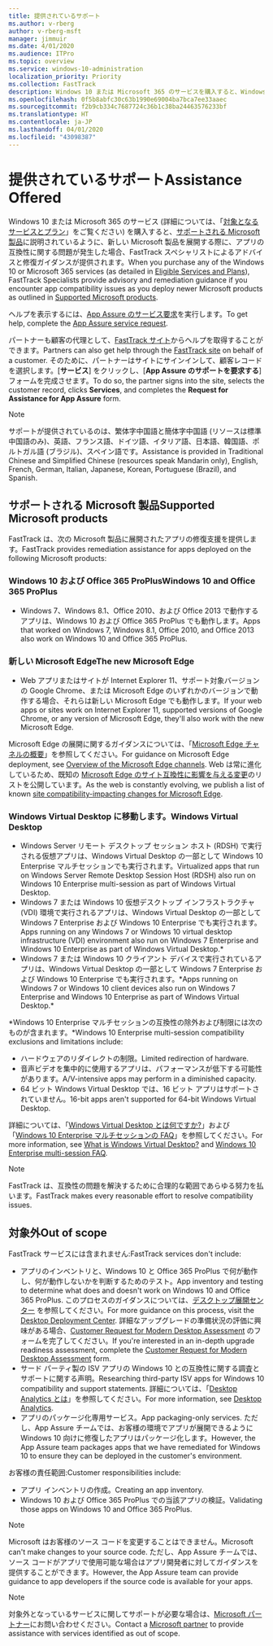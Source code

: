 ```yaml
---
title: 提供されているサポート
ms.author: v-rberg
author: v-rberg-msft
manager: jimmuir
ms.date: 4/01/2020
ms.audience: ITPro
ms.topic: overview
ms.service: windows-10-administration
localization_priority: Priority
ms.collection: FastTrack
description: Windows 10 または Microsoft 365 のサービスを購入すると、Windows 10 や Office 365 ProPlus を展開し、無償で最新の状態を保つ (対象のサブスクリプションにより) 際のサポートとして、FastTrack スペシャリストによるアドバイスと修復ガイダンスが提供されます。
ms.openlocfilehash: 0f5b8abfc30c63b1990e69004ba7bca7ee33aaec
ms.sourcegitcommit: f2b9cb334c7687724c36b1c38ba24463576233bf
ms.translationtype: HT
ms.contentlocale: ja-JP
ms.lasthandoff: 04/01/2020
ms.locfileid: "43098387"
---
```

# <a name="assistance-offered"></a><span data-ttu-id="96ad8-103">提供されているサポート</span><span class="sxs-lookup"><span data-stu-id="96ad8-103">Assistance Offered</span></span>  

<span data-ttu-id="96ad8-104">Windows 10 または Microsoft 365 のサービス (詳細については、「[対象となるサービスとプラン](M365-eligible-services-and-plans.md)」をご覧ください) を購入すると、[サポートされる Microsoft 製品](#supported-microsoft-products)に説明されているように、新しい Microsoft 製品を展開する際に、アプリの互換性に関する問題が発生した場合、FastTrack スペシャリストによるアドバイスと修復ガイダンスが提供されます。</span><span class="sxs-lookup"><span data-stu-id="96ad8-104">When you purchase any of the Windows 10 or Microsoft 365 services (as detailed in [Eligible Services and Plans](M365-eligible-services-and-plans.md)), FastTrack Specialists provide advisory and remediation guidance if you encounter app compatibility issues as you deploy newer Microsoft products as outlined in [Supported Microsoft products](#supported-microsoft-products).</span></span>

<span data-ttu-id="96ad8-105">ヘルプを表示するには、[App Assure のサービス要求](https://go.microsoft.com/fwlink/?linkid=2022721)を実行します。</span><span class="sxs-lookup"><span data-stu-id="96ad8-105">To get help, complete the [App Assure service request](https://go.microsoft.com/fwlink/?linkid=2022721).</span></span>

<span data-ttu-id="96ad8-106">パートナーも顧客の代理として、[FastTrack サイト](https://go.microsoft.com/fwlink/?linkid=780698)からヘルプを取得することができます。</span><span class="sxs-lookup"><span data-stu-id="96ad8-106">Partners can also get help through the [FastTrack site](https://go.microsoft.com/fwlink/?linkid=780698) on behalf of a customer.</span></span> <span data-ttu-id="96ad8-107">そのために、パートナーはサイトにサインインして、顧客レコードを選択します。[**サービス**] をクリックし、[**App Assure のサポートを要求する**] フォームを完成させます。</span><span class="sxs-lookup"><span data-stu-id="96ad8-107">To do so, the partner signs into the site, selects the customer record, clicks **Services**, and completes the **Request for Assistance for App Assure** form.</span></span>

> [!NOTE]
> <span data-ttu-id="96ad8-108">サポートが提供されているのは、繁体字中国語と簡体字中国語 (リソースは標準中国語のみ)、英語、フランス語、ドイツ語、イタリア語、日本語、韓国語、ポルトガル語 (ブラジル)、スペイン語です。</span><span class="sxs-lookup"><span data-stu-id="96ad8-108">Assistance is provided in Traditional Chinese and Simplified Chinese (resources speak Mandarin only), English, French, German, Italian, Japanese, Korean, Portuguese (Brazil), and Spanish.</span></span> 

## <a name="supported-microsoft-products"></a><span data-ttu-id="96ad8-109">サポートされる Microsoft 製品</span><span class="sxs-lookup"><span data-stu-id="96ad8-109">Supported Microsoft products</span></span>

<span data-ttu-id="96ad8-110">FastTrack は、次の Microsoft 製品に展開されたアプリの修復支援を提供します。</span><span class="sxs-lookup"><span data-stu-id="96ad8-110">FastTrack provides remediation assistance for apps deployed on the following Microsoft products:</span></span>

### <a name="windows-10-and-office-365-proplus"></a><span data-ttu-id="96ad8-111">Windows 10 および Office 365 ProPlus</span><span class="sxs-lookup"><span data-stu-id="96ad8-111">Windows 10 and Office 365 ProPlus</span></span>

- <span data-ttu-id="96ad8-112">Windows 7、Windows 8.1、Office 2010、および Office 2013 で動作するアプリは、Windows 10 および Office 365 ProPlus でも動作します。</span><span class="sxs-lookup"><span data-stu-id="96ad8-112">Apps that worked on Windows 7, Windows 8.1, Office 2010, and Office 2013 also work on Windows 10 and Office 365 ProPlus.</span></span>

### <a name="the-new-microsoft-edge"></a><span data-ttu-id="96ad8-113">新しい Microsoft Edge</span><span class="sxs-lookup"><span data-stu-id="96ad8-113">The new Microsoft Edge</span></span>

- <span data-ttu-id="96ad8-114">Web アプリまたはサイトが Internet Explorer 11、サポート対象バージョンの Google Chrome、または Microsoft Edge のいずれかのバージョンで動作する場合、それらは新しい Microsoft Edge でも動作します。</span><span class="sxs-lookup"><span data-stu-id="96ad8-114">If your web apps or sites work on Internet Explorer 11, supported versions of Google Chrome, or any version of Microsoft Edge, they'll also work with the new Microsoft Edge.</span></span>

<span data-ttu-id="96ad8-115">Microsoft Edge の展開に関するガイダンスについては、「[Microsoft Edge チャネルの概要](https://docs.microsoft.com/DeployEdge/microsoft-edge-channels)」を参照してください。</span><span class="sxs-lookup"><span data-stu-id="96ad8-115">For guidance on Microsoft Edge deployment, see [Overview of the Microsoft Edge channels](https://docs.microsoft.com/DeployEdge/microsoft-edge-channels).</span></span> <span data-ttu-id="96ad8-116">Web は常に進化しているため、既知の [Microsoft Edge のサイト互換性に影響を与える変更](https://docs.microsoft.com/microsoft-edge/web-platform/site-impacting-changes)のリストを公開しています。</span><span class="sxs-lookup"><span data-stu-id="96ad8-116">As the web is constantly evolving, we publish a list of known [site compatibility-impacting changes for Microsoft Edge](https://docs.microsoft.com/microsoft-edge/web-platform/site-impacting-changes).</span></span>

### <a name="windows-virtual-desktop"></a><span data-ttu-id="96ad8-117">Windows Virtual Desktop に移動します。</span><span class="sxs-lookup"><span data-stu-id="96ad8-117">Windows Virtual Desktop</span></span>

- <span data-ttu-id="96ad8-118">Windows Server リモート デスクトップ セッション ホスト (RDSH) で実行される仮想アプリは、Windows Virtual Desktop の一部として Windows 10 Enterprise マルチセッションでも実行されます。</span><span class="sxs-lookup"><span data-stu-id="96ad8-118">Virtualized apps that run on Windows Server Remote Desktop Session Host (RDSH) also run on Windows 10 Enterprise multi-session as part of Windows Virtual Desktop.</span></span>
- <span data-ttu-id="96ad8-119">Windows 7 または Windows 10 仮想デスクトップ インフラストラクチャ (VDI) 環境で実行されるアプリは、Windows Virtual Desktop の一部として Windows 7 Enterprise および Windows 10 Enterprise でも実行されます。</span><span class="sxs-lookup"><span data-stu-id="96ad8-119">Apps running on any Windows 7 or Windows 10 virtual desktop infrastructure (VDI) environment also run on Windows 7 Enterprise and Windows 10 Enterprise as part of Windows Virtual Desktop.\*</span></span>
- <span data-ttu-id="96ad8-120">Windows 7 または Windows 10 クライアント デバイスで実行されているアプリは、Windows Virtual Desktop の一部として Windows 7 Enterprise および Windows 10 Enterprise でも実行されます。\*</span><span class="sxs-lookup"><span data-stu-id="96ad8-120">Apps running on Windows 7 or Windows 10 client devices also run on Windows 7 Enterprise and Windows 10 Enterprise as part of Windows Virtual Desktop.\*</span></span>

<span data-ttu-id="96ad8-121">\*Windows 10 Enterprise マルチセッションの互換性の除外および制限には次のものが含まれます。</span><span class="sxs-lookup"><span data-stu-id="96ad8-121">\*Windows 10 Enterprise multi-session compatibility exclusions and limitations include:</span></span>
- <span data-ttu-id="96ad8-122">ハードウェアのリダイレクトの制限。</span><span class="sxs-lookup"><span data-stu-id="96ad8-122">Limited redirection of hardware.</span></span>
- <span data-ttu-id="96ad8-123">音声ビデオを集中的に使用するアプリは、パフォーマンスが低下する可能性があります。</span><span class="sxs-lookup"><span data-stu-id="96ad8-123">A/V-intensive apps may perform in a diminished capacity.</span></span>
- <span data-ttu-id="96ad8-124">64 ビット Windows Virtual Desktop では、16 ビット アプリはサポートされていません。</span><span class="sxs-lookup"><span data-stu-id="96ad8-124">16-bit apps aren't supported for 64-bit Windows Virtual Desktop.</span></span>

<span data-ttu-id="96ad8-125">詳細については、「[Windows Virtual Desktop とは何ですか?](https://docs.microsoft.com/azure/virtual-desktop/overview)」および「[Windows 10 Enterprise マルチセッションの FAQ](https://docs.microsoft.com/azure/virtual-desktop/windows-10-multisession-faq)」を参照してください。</span><span class="sxs-lookup"><span data-stu-id="96ad8-125">For more information, see [What is Windows Virtual Desktop?](https://docs.microsoft.com/azure/virtual-desktop/overview) and [Windows 10 Enterprise multi-session FAQ](https://docs.microsoft.com/azure/virtual-desktop/windows-10-multisession-faq).</span></span>

> [!NOTE]
> <span data-ttu-id="96ad8-126">FastTrack は、互換性の問題を解決するために合理的な範囲であらゆる努力を払います。</span><span class="sxs-lookup"><span data-stu-id="96ad8-126">FastTrack makes every reasonable effort to resolve compatibility issues.</span></span> 

## <a name="out-of-scope"></a><span data-ttu-id="96ad8-127">対象外</span><span class="sxs-lookup"><span data-stu-id="96ad8-127">Out of scope</span></span>

<span data-ttu-id="96ad8-128">FastTrack サービスには含まれません:</span><span class="sxs-lookup"><span data-stu-id="96ad8-128">FastTrack services don't include:</span></span>
- <span data-ttu-id="96ad8-129">アプリのインベントリと、Windows 10 と Office 365 ProPlus で何が動作し、何が動作しないかを判断するためのテスト。</span><span class="sxs-lookup"><span data-stu-id="96ad8-129">App inventory and testing to determine what does and doesn't work on Windows 10 and Office 365 ProPlus.</span></span> <span data-ttu-id="96ad8-130">このプロセスのガイダンスについては、[デスクトップ展開センター](https://go.microsoft.com/fwlink/?linkid=2080140) を参照してください。</span><span class="sxs-lookup"><span data-stu-id="96ad8-130">For more guidance on this process, visit the [Desktop Deployment Center](https://go.microsoft.com/fwlink/?linkid=2080140).</span></span> <span data-ttu-id="96ad8-131">詳細なアップグレードの準備状況の評価に興味がある場合、[Customer Request for Modern Desktop Assessment](https://go.microsoft.com/fwlink/?linkid=2053818) のフォームを完了してください。</span><span class="sxs-lookup"><span data-stu-id="96ad8-131">If you're interested in an in-depth upgrade readiness assessment, complete the [Customer Request for Modern Desktop Assessment](https://go.microsoft.com/fwlink/?linkid=2053818) form.</span></span>
- <span data-ttu-id="96ad8-132">サード パーティ製の ISV アプリの Windows 10 との互換性に関する調査とサポートに関する声明。</span><span class="sxs-lookup"><span data-stu-id="96ad8-132">Researching third-party ISV apps for Windows 10 compatibility and support statements.</span></span> <span data-ttu-id="96ad8-133">詳細については、「[Desktop Analytics とは](https://docs.microsoft.com/sccm/desktop-analytics/overview)」を参照してください。</span><span class="sxs-lookup"><span data-stu-id="96ad8-133">For more information, see [Desktop Analytics](https://docs.microsoft.com/sccm/desktop-analytics/overview).</span></span>
- <span data-ttu-id="96ad8-134">アプリのパッケージ化専用サービス。</span><span class="sxs-lookup"><span data-stu-id="96ad8-134">App packaging-only services.</span></span> <span data-ttu-id="96ad8-135">ただし、App Assure チームでは、お客様の環境でアプリが展開できるように Windows 10 向けに修復したアプリはパッケージ化します。</span><span class="sxs-lookup"><span data-stu-id="96ad8-135">However, the App Assure team packages apps that we have remediated for Windows 10 to ensure they can be deployed in the customer's environment.</span></span>

<span data-ttu-id="96ad8-136">お客様の責任範囲:</span><span class="sxs-lookup"><span data-stu-id="96ad8-136">Customer responsibilities include:</span></span>
- <span data-ttu-id="96ad8-137">アプリ インベントリの作成。</span><span class="sxs-lookup"><span data-stu-id="96ad8-137">Creating an app inventory.</span></span>
- <span data-ttu-id="96ad8-138">Windows 10 および Office 365 ProPlus での当該アプリの検証。</span><span class="sxs-lookup"><span data-stu-id="96ad8-138">Validating those apps on Windows 10 and Office 365 ProPlus.</span></span>

> [!NOTE]
> <span data-ttu-id="96ad8-139">Microsoft はお客様のソース コードを変更することはできません。</span><span class="sxs-lookup"><span data-stu-id="96ad8-139">Microsoft can't make changes to your source code.</span></span> <span data-ttu-id="96ad8-140">ただし、App Assure チームでは、ソース コードがアプリで使用可能な場合はアプリ開発者に対してガイダンスを提供することができます。</span><span class="sxs-lookup"><span data-stu-id="96ad8-140">However, the App Assure team can provide guidance to app developers if the source code is available for your apps.</span></span>

> [!NOTE]
> <span data-ttu-id="96ad8-141">対象外となっているサービスに関してサポートが必要な場合は、[Microsoft パートナー](https://go.microsoft.com/fwlink/?linkid=2080150)にお問い合わせください。</span><span class="sxs-lookup"><span data-stu-id="96ad8-141">Contact a [Microsoft partner](https://go.microsoft.com/fwlink/?linkid=2080150) to provide assistance with services identified as out of scope.</span></span>


